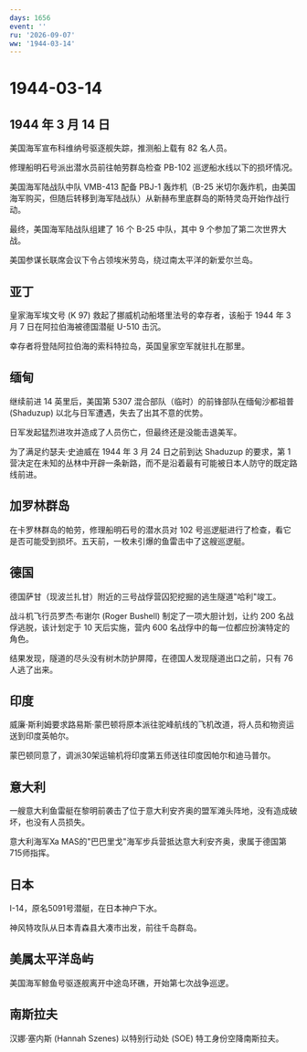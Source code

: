 ```yaml
---
days: 1656
event: ''
ru: '2026-09-07'
ww: '1944-03-14'
---
```


# 1944-03-14

## 1944 年 3 月 14 日

美国海军宣布科维纳号驱逐舰失踪，推测船上载有 82 名人员。

修理船明石号派出潜水员前往帕劳群岛检查 PB-102 巡逻船水线以下的损坏情况。

美国海军陆战队中队 VMB-413 配备 PBJ-1 轰炸机（B-25
米切尔轰炸机，由美国海军购买，但随后转移到海军陆战队）从新赫布里底群岛的斯特灵岛开始作战行动。

最终，美国海军陆战队组建了 16 个 B-25 中队，其中 9
个参加了第二次世界大战。

美国参谋长联席会议下令占领埃米劳岛，绕过南太平洋的新爱尔兰岛。

## 亚丁

皇家海军埃文号 (K 97) 救起了挪威机动船塔里法号的幸存者，该船于 1944 年 3
月 7 日在阿拉伯海被德国潜艇 U-510 击沉。

幸存者将登陆阿拉伯海的索科特拉岛，英国皇家空军就驻扎在那里。

## 缅甸

继续前进 14 英里后，美国第 5307 混合部队（临时）的前锋部队在缅甸沙都祖普
(Shaduzup) 以北与日军遭遇，失去了出其不意的优势。

日军发起猛烈进攻并造成了人员伤亡，但最终还是没能击退美军。

为了满足约瑟夫·史迪威在 1944 年 3 月 24 日之前到达 Shaduzup 的要求，第 1
营决定在未知的丛林中开辟一条新路，而不是沿着最有可能被日本人防守的既定路线前进。

## 加罗林群岛

在卡罗林群岛的帕劳，修理船明石号的潜水员对 102
号巡逻艇进行了检查，看它是否可能受到损坏。五天前，一枚未引爆的鱼雷击中了这艘巡逻艇。

## 德国

德国萨甘（现波兰扎甘）附近的三号战俘营囚犯挖掘的逃生隧道"哈利"竣工。

战斗机飞行员罗杰·布谢尔 (Roger Bushell) 制定了一项大胆计划，让约 200
名战俘逃脱，该计划定于 10 天后实施，营内 600
名战俘中的每一位都应扮演特定的角色。

结果发现，隧道的尽头没有树木防护屏障，在德国人发现隧道出口之前，只有 76
人逃了出来。

## 印度

威廉·斯利姆要求路易斯·蒙巴顿将原本派往驼峰航线的飞机改道，将人员和物资运送到印度英帕尔。

蒙巴顿同意了，调派30架运输机将印度第五师送往印度因帕尔和迪马普尔。

## 意大利

一艘意大利鱼雷艇在黎明前袭击了位于意大利安齐奥的盟军滩头阵地，没有造成破坏，也没有人员损失。

意大利海军Xa
MAS的"巴巴里戈"海军步兵营抵达意大利安齐奥，隶属于德国第715师指挥。

## 日本

I-14，原名5091号潜艇，在日本神户下水。

神风特攻队从日本青森县大凑市出发，前往千岛群岛。

## 美属太平洋岛屿

美国海军鲸鱼号驱逐舰离开中途岛环礁，开始第七次战争巡逻。

## 南斯拉夫

汉娜·塞内斯 (Hannah Szenes) 以特别行动处 (SOE) 特工身份空降南斯拉夫。